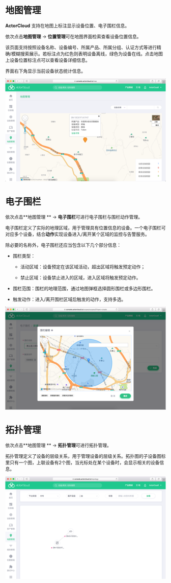 # 地图管理

**ActorCloud** 支持在地图上标注显示设备位置、电子围栏信息。

依次点击**地图管理** -> **位置管理**可在地图界面检索查看设备位置信息。

该页面支持按照设备名称、设备编号、所属产品、所属分组、认证方式等进行精确/模糊搜索展示。若标注点为红色则表明设备离线，绿色为设备在线。点击地图上设备位置标注点可以查看设备详细信息。

界面右下角显示当前设备状态统计信息。



![map_manage](_assets/image-20190313165253953.png)



# 电子围栏

依次点击**地图管理 ** -> **电子围栏**可进行电子围栏与围栏动作管理。

电子围栏定义了实际的地理区域，用于管理具有位置信息的设备。一个电子围栏可对应多个设备，结合**动作**实现设备进入/离开某个区域的监控与告警服务。

除必要的名称外，电子围栏还应当包含以下几个部分信息：

- 围栏类型：

  - 活动区域：设备预定在该区域活动，超出区域将触发预定动作；

  - 禁止区域：设备禁止进入的区域，进入区域将触发预定动作。

- 围栏范围：围栏的地理范围，通过地图弹框选择圆形围栏或多边形围栏。

- 触发动作：进入/离开围栏区域后触发的动作，支持多选。

![scope_create](_assets/image-20190313165623928.png)



# 拓扑管理

依次点击**地图管理 ** -> **拓扑管理**可进行拓扑管理。

拓扑管理定义了设备的层级关系，用于管理设备的层级关系。拓扑图的子设备图标里只有一个图，上联设备有2个图，当光标处在某个设备时，会显示相关的设备信息。



![topology_detail](_assets/image-20190313165721132.png)